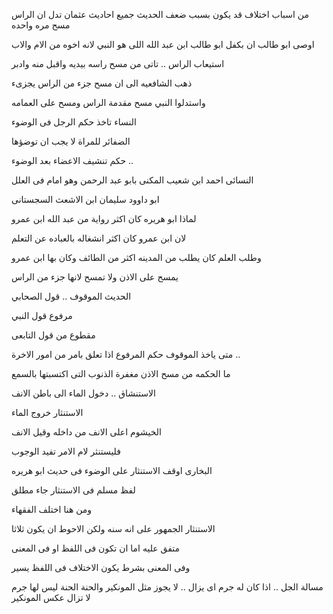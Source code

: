 من اسباب اختلاف قد يكون بسبب ضعف الحديث
جميع احاديث عثمان تدل ان الراس مسح مره واحده 


اوصى ابو طالب ان بكفل ابو طالب ابن عبد الله اللى هو النبي لانه اخوه من الام والاب 

استيعاب الراس .. تاتى من مسح راسه بيديه واقبل منه وادبر 

ذهب الشافعيه الى ان مسح جزء من الراس يجزىء 

واستدلوا النبي مسح مقدمة الراس ومسح على العمامه 




النساء  تاخذ حكم الرجل فى الوضوء 

الضفائر للمراة لا يجب ان توضؤها 

حكم تنشيف الاعضاء بعد الوضوء .. 

النسائى 
احمد ابن شعيب المكنى بابو عبد الرحمن وهو امام فى العلل

ابو داوود
سليمان ابن الاشعث السجستانى

لماذا   ابو هريره كان اكثر رواية من عبد الله ابن عمرو

لان ابن عمرو كان اكثر انشغاله بالعباده عن التعلم 

وطلب العلم كان يطلب من المدينه اكثر من الطائف وكان بها ابن عمرو 

يمسح على الاذن ولا تمسح لانها جزء من الراس  

الحديث الموقوف .. قول الصحابي 

مرفوع قول النبي 

مقطوع من قول التابعى 

متى ياخذ الموقوف حكم المرفوع 
اذا تعلق بامر من امور الاخرة .. 

ما الحكمه من مسح الاذن 
مغفرة الذنوب التى اكتسبتها بالسمع 

الاستنشاق .. دخول الماء الى باطن الانف 

الاستنثار خروج الماء 

الخيشوم اعلى الانف من داخله وقيل الانف

فليستنثر لام الامر تفيد الوجوب

البخارى اوقف الاستنثار على الوضوء فى حديث ابو هريره 

لفظ مسلم فى الاستنثار جاء مطلق 

ومن هنا اختلف الفقهاء 

الاستنثار الجمهور على انه سنه ولكن الاحوط ان يكون ثلاثا 

متفق عليه اما ان تكون فى اللفظ او فى المعنى 

وفى المعنى بشرط يكون الاختلاف فى اللفظ يسير 

مسالة الجل .. اذا كان له جرم اى يزال .. لا يجوز مثل المونكير والحنة الحنة ليس لها جرم لا تزال عكس المونكير 


 

